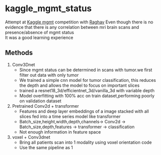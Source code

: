 # kaggle_mgmt_status
Attempt at [Kaggle mgmt](https://www.kaggle.com/c/rsna-miccai-brain-tumor-radiogenomic-classification) competition with [Raghav](https://github.com/PhenomenalOnee)
Even though there is no evidence that there is any correlation between mri brain scans and presence/absence of mgmt status  
It was a good learning experience  

## Methods
1. Conv3Dnet
   * Since mgmt status can be determined in scans with tumor.we first filter out data with only tumor
   * We trained a simple cnn model for tumor classification, this reduces the depth and allows the model to focus on important slices
   * trained a resnet18_3d/efficientnet_3d/vanilla_3d with variable depth 
   * Model overfitting with 100% acc on train dataset,performing poorly on validation dataset
2. Pretrained Conv2d + transformer
   * Features and deep layer embeddings of a image stacked with all slices fed into a time series model like transformer
   * Batch_size,height,width,depth,channels-> Conv2d -> Batch_size,depth,features -> transformer -> classification
   * Not enough information in feature space
3. voxel + Conv3dnet
   * Bring all patients scan into 1 modality using voxel orientation code
   * Use the same pipeline as 1
  
